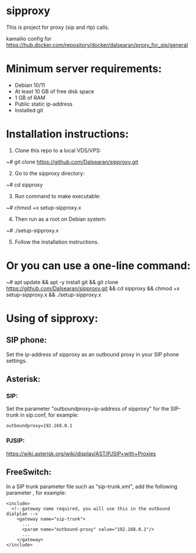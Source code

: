 # sipproxy

This is project for proxy (sip and rtp) calls.

kamailio config for https://hub.docker.com/repository/docker/dalsearan/proxy_for_sip/general

# Minimum server requirements:
* Debian 10/11
* At least 10 GB of free disk space
* 1 GB of RAM
* Public static ip-address
* Installed git

# Installation instructions:

1. Clone this repo to a local VDS/VPS:

  ~# git clone https://github.com/Dalsearan/sipproxy.git

2. Go to the sipproxy directory:

  ~# cd sipproxy

3. Run command to make executable:

  ~# chmod +x setup-sipproxy.x

4. Then run as a root on Debian system:

  ~# ./setup-sipproxy.x
  
5. Follow the installation instructions.


# Or you can use a one-line command:

  ~# apt update && apt -y install git && git clone https://github.com/Dalsearan/sipproxy.git && cd sipproxy && chmod +x setup-sipproxy.x && ./setup-sipproxy.x
  
  
# Using of sipproxy:

## SIP phone:
   Set the ip-address of sipproxy as an outbound proxy in your SIP phone settings.
  
## Asterisk:
  
 ###  SIP:
 Set the parameter "outboundproxy=ip-address of sipproxy" for the SIP-trunk in sip.conf, for example:
 
    outboundproxy=192.168.0.1
    
 ###  PJSIP:
 https://wiki.asterisk.org/wiki/display/AST/PJSIP+with+Proxies
   
##  FreeSwitch:
  
   In a SIP trunk parameter file such as "sip-trunk.xml", add the following parameter <param name="outbound-proxy" value="ip-address of sipproxy"/>, for example:
   
    <include>
      <!--gateway name required, you will use this in the outbound dialplan -->
        <gateway name="sip-trunk">
          ...
          <param name="outbound-proxy" value="192.168.0.1"/>
          ...
        </gateway>
    </include>
